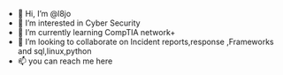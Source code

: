- 👋 Hi, I’m @l8jo
- 👀 I’m interested in Cyber Security
- 🌱 I’m currently learning CompTIA network+
- 💞️ I’m looking to collaborate on Incident reports,response ,Frameworks and sql,linux,python
- 📫 you can reach me here

<!---
l8jo/l8jo is a ✨ special ✨ repository because its `README.md` (this file) appears on your GitHub profile.
You can click the Preview link to take a look at your changes.
--->
